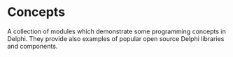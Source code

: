 # Concepts
A collection of modules which demonstrate some programming concepts in Delphi. They provide also examples of popular open source Delphi libraries and components.
